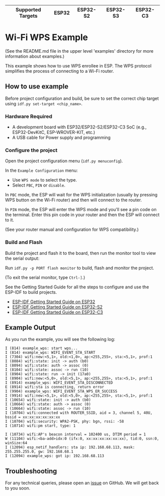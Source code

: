 | Supported Targets | ESP32 | ESP32-S2 | ESP32-S3 | ESP32-C3 |
| ----------------- | ----- | -------- | -------- | -------- |

# Wi-Fi WPS Example

(See the README.md file in the upper level 'examples' directory for more information about examples.)

This example shows how to use WPS enrollee in ESP. The WPS protocol simplifies the process of connecting to a Wi-Fi router.

## How to use example

Before project configuration and build, be sure to set the correct chip target using `idf.py set-target <chip_name>`.

### Hardware Required

* A development board with ESP32/ESP32-S2/ESP32-C3 SoC (e.g., ESP32-DevKitC, ESP-WROVER-KIT, etc.)
* A USB cable for Power supply and programming

### Configure the project

Open the project configuration menu (`idf.py menuconfig`).

In the `Example Configuration` menu:

* Use `WPS mode` to select the type.
* Select `PBC`, `PIN` or `disable`.

In `PBC` mode, the ESP will wait for the WPS initialization (usually by pressing WPS button on the Wi-Fi router) and then will connect to the router.

In `PIN` mode, the ESP will enter the WPS mode and you'll see a pin code on the terminal. Enter this pin code in your router and then the ESP will connect to it.

(See your router manual and configuration for WPS compatibility.)

### Build and Flash

Build the project and flash it to the board, then run the monitor tool to view the serial output:

Run `idf.py -p PORT flash monitor` to build, flash and monitor the project.

(To exit the serial monitor, type ``Ctrl-]``.)

See the Getting Started Guide for all the steps to configure and use the ESP-IDF to build projects.

* [ESP-IDF Getting Started Guide on ESP32](https://docs.espressif.com/projects/esp-idf/en/latest/esp32/get-started/index.html)
* [ESP-IDF Getting Started Guide on ESP32-S2](https://docs.espressif.com/projects/esp-idf/en/latest/esp32s2/get-started/index.html)
* [ESP-IDF Getting Started Guide on ESP32-C3](https://docs.espressif.com/projects/esp-idf/en/latest/esp32c3/get-started/index.html)


## Example Output

As you run the example, you will see the following log:

```
I (814) example_wps: start wps...
I (814) example_wps: WIFI_EVENT_STA_START
I (7304) wifi:new:<5,1>, old:<1,0>, ap:<255,255>, sta:<5,1>, prof:1
I (8084) wifi:state: init -> auth (b0)
I (8094) wifi:state: auth -> assoc (0)
I (8104) wifi:state: assoc -> run (10)
I (8904) wifi:state: run -> init (17a0)
I (8904) wifi:new:<5,0>, old:<5,1>, ap:<255,255>, sta:<5,1>, prof:1
I (8914) example_wps: WIFI_EVENT_STA_DISCONNECTED
E (8914) wifi:sta is connecting, return error
I (9904) example_wps: WIFI_EVENT_STA_WPS_ER_SUCCESS
I (9914) wifi:new:<5,1>, old:<5,0>, ap:<255,255>, sta:<5,1>, prof:1
I (10654) wifi:state: init -> auth (b0)
I (10664) wifi:state: auth -> assoc (0)
I (10664) wifi:state: assoc -> run (10)
I (10704) wifi:connected with ROUTER_SSID, aid = 3, channel 5, 40U, bssid = xx:xx:xx:xx:xx:xx
I (10704) wifi:security: WPA2-PSK, phy: bgn, rssi: -58
I (10714) wifi:pm start, type: 1

I (10734) wifi:AP's beacon interval = 102400 us, DTIM period = 1
W (11104) wifi:<ba-add>idx:0 (ifx:0, xx:xx:xx:xx:xx:xx), tid:0, ssn:0, winSize:64
I (12094) esp_netif_handlers: sta ip: 192.168.68.113, mask: 255.255.255.0, gw: 192.168.68.1
I (12094) example_wps: got ip: 192.168.68.113
```

## Troubleshooting

For any technical queries, please open an [issue](https://github.com/espressif/esp-idf/issues) on GitHub. We will get back to you soon.
